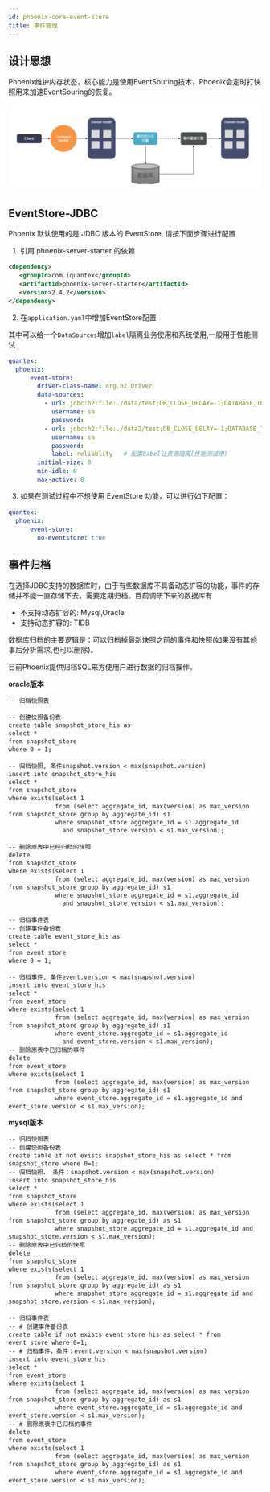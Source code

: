 ```yaml
---
id: phoenix-core-event-store
title: 事件管理
---
```


## 设计思想
Phoenix维护内存状态，核心能力是使用EventSouring技术，Phoenix会定时打快照用来加速EventSouring的恢复。

![show](../../assets/phoenix2.x/phoenix-lite/eventsouring.png)

## EventStore-JDBC

Phoenix 默认使用的是 JDBC 版本的 EventStore, 请按下面步骤进行配置

1. 引用 phoenix-server-starter 的依赖

```xml
<dependency>
   <groupId>com.iquantex</groupId>
   <artifactId>phoenix-server-starter</artifactId>
   <version>2.4.2</version>
</dependency>
```

2. 在`application.yaml`中增加EventStore配置

其中可以给一个`DataSources`增加`label`隔离业务使用和系统使用,一般用于性能测试

```yaml
quantex:
  phoenix:
      event-store:
        driver-class-name: org.h2.Driver
        data-sources:
          - url: jdbc:h2:file:./data/test;DB_CLOSE_DELAY=-1;DATABASE_TO_UPPER=FALSE;INIT=CREATE SCHEMA IF NOT EXISTS PUBLIC
            username: sa
            password:
          - url: jdbc:h2:file:./data2/test;DB_CLOSE_DELAY=-1;DATABASE_TO_UPPER=FALSE;INIT=CREATE SCHEMA IF NOT EXISTS PUBLIC
            username: sa
            password:
            label: reliablity   # 配置Label让资源隔离(性能测试用)
        initial-size: 0
        min-idle: 0
        max-active: 8
```

3. 如果在测试过程中不想使用 EventStore 功能，可以进行如下配置：

```yaml
quantex:
  phoenix:
      event-store:
        no-eventstore: true
```

## 事件归档

在选择JDBC支持的数据库时，由于有些数据库不具备动态扩容的功能，事件的存储并不能一直存储下去，需要定期归档。目前调研下来的数据库有

- 不支持动态扩容的: Mysql,Oracle
- 支持动态扩容的: TIDB

数据库归档的主要逻辑是：可以归档掉最新快照之前的事件和快照(如果没有其他事后分析需求,也可以删除)。

目前Phoenix提供归档SQL来方便用户进行数据的归档操作。

**oracle版本**

```oracle
-- 归档快照表

-- 创建快照备份表
create table snapshot_store_his as
select *
from snapshot_store
where 0 = 1;

-- 归档快照, 条件snapshot.version < max(snapshot.version)
insert into snapshot_store_his
select *
from snapshot_store
where exists(select 1
             from (select aggregate_id, max(version) as max_version from snapshot_store group by aggregate_id) s1
             where snapshot_store.aggregate_id = s1.aggregate_id
               and snapshot_store.version < s1.max_version);

-- 删除原表中已经归档的快照
delete
from snapshot_store
where exists(select 1
             from (select aggregate_id, max(version) as max_version from snapshot_store group by aggregate_id) s1
             where snapshot_store.aggregate_id = s1.aggregate_id
               and snapshot_store.version < s1.max_version);

-- 归档事件表
-- 创建事件备份表
create table event_store_his as
select *
from event_store
where 0 = 1;

-- 归档事件, 条件event.version < max(snapshot.version)
insert into event_store_his
select *
from event_store
where exists(select 1
             from (select aggregate_id, max(version) as max_version from snapshot_store group by aggregate_id) s1
             where event_store.aggregate_id = s1.aggregate_id
               and event_store.version < s1.max_version);
-- 删除原表中已归档的事件
delete
from event_store
where exists(select 1
             from (select aggregate_id, max(version) as max_version from snapshot_store group by aggregate_id) s1
             where event_store.aggregate_id = s1.aggregate_id and event_store.version < s1.max_version);
```


**mysql版本**

```mysql
-- 归档快照表
-- 创建快照备份表
create table if not exists snapshot_store_his as select * from snapshot_store where 0=1;
-- 归档快照， 条件：snapshot.version < max(snapshot.version)
insert into snapshot_store_his
select *
from snapshot_store
where exists(select 1
             from (select aggregate_id, max(version) as max_version from snapshot_store group by aggregate_id) as s1
             where snapshot_store.aggregate_id = s1.aggregate_id and snapshot_store.version < s1.max_version);
-- 删除原表中已归档的快照
delete
from snapshot_store
where exists(select 1
             from (select aggregate_id, max(version) as max_version from snapshot_store group by aggregate_id) as s1
             where snapshot_store.aggregate_id = s1.aggregate_id and snapshot_store.version < s1.max_version);

-- 归档事件表
-- # 创建事件备份表
create table if not exists event_store_his as select * from event_store where 0=1;
-- # 归档事件，条件：event.version < max(snapshot.version)
insert into event_store_his
select *
from event_store
where exists(select 1
             from (select aggregate_id, max(version) as max_version from snapshot_store group by aggregate_id) as s1
             where event_store.aggregate_id = s1.aggregate_id and event_store.version < s1.max_version);
-- # 删除原表中已归档的事件
delete
from event_store
where exists(select 1
             from (select aggregate_id, max(version) as max_version from snapshot_store group by aggregate_id) as s1
             where event_store.aggregate_id = s1.aggregate_id and event_store.version < s1.max_version);
```
